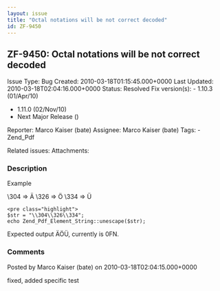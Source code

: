 ```yaml
---
layout: issue
title: "Octal notations will be not correct decoded"
id: ZF-9450
---
```


ZF-9450: Octal notations will be not correct decoded
----------------------------------------------------

 Issue Type: Bug Created: 2010-03-18T01:15:45.000+0000 Last Updated: 2010-03-18T02:04:16.000+0000 Status: Resolved Fix version(s): - 1.10.3 (01/Apr/10)
- 1.11.0 (02/Nov/10)
- Next Major Release ()
 
 Reporter:  Marco Kaiser (bate)  Assignee:  Marco Kaiser (bate)  Tags: - Zend\_Pdf
 
 Related issues: 
 Attachments: 
### Description

Example

\\304 => Ä \\326 => Ö \\334 => Ü

 
    <pre class="highlight">
    $str = "\\304\\326\\334";
    echo Zend_Pdf_Element_String::unescape($str);


Expected output ÄÖÜ, currently is 0FN.

 

 

### Comments

Posted by Marco Kaiser (bate) on 2010-03-18T02:04:15.000+0000

fixed, added specific test

 

 